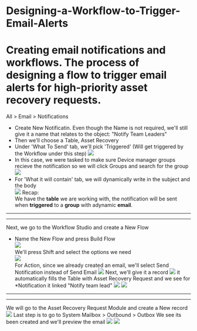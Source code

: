 # Designing-a-Workflow-to-Trigger-Email-Alerts
# Creating email notifications and workflows. The process of designing a flow to trigger email alerts for high-priority asset recovery requests.
All > Email > Notifications <br>
- Create New Notificatin. Even though the Name is not required, we'll still give it a name that relates to the object: "Notify Team Leaders" <br>
- Then we'll choose a Table, Asset Recovery
- Under 'What To Send' tab, we'll pick 'Triggered' (Will get triggered by the Workflow under this step)
  ![](https://github.com/CodeWithLuwam/Designing-a-Workflow-to-Trigger-Email-Alerts/blob/main/Images/Notification%20Name%20and%20When%20to%20Send%20tab.png?raw=true)
- In this case, we were tasked to make sure Device manager groups recieve the notification so we will click Groups and search for the group <br>
![](https://github.com/CodeWithLuwam/Designing-a-Workflow-to-Trigger-Email-Alerts/blob/main/Images/Who%20will%20Recieve%20notification.png?raw=true)
- For 'What it will contain' tab, we will dynamically write in the subject and the body <br>
  ![](https://github.com/CodeWithLuwam/Designing-a-Workflow-to-Trigger-Email-Alerts/blob/main/Images/Dynamic%20Notification%20Email.png?raw=true)
  Recap: <br>
We have the **table** we are working with, the notification will be sent when **triggered** to a **group** with adynamic **email**. <br>
--------------------------------------------------------------------------------------------------------------------------
--------------------------------------------------------------------------------------------------------------------------
Next, we go to the Workflow Studio and create a New Flow <br>
- Name the New Flow and press Build Flow <br>
![](https://github.com/CodeWithLuwam/Designing-a-Workflow-to-Trigger-Email-Alerts/blob/main/Images/Name%20New%20Flow%20in%20Workflow%20Studio.png?raw=true)<br>
We'll press Shift and select the options we need <br>
![](https://github.com/CodeWithLuwam/Designing-a-Workflow-to-Trigger-Email-Alerts/blob/main/Images/Condition%20Urgency%20High%20or%20Medium.png?raw=true) <br>
For Action, since we already created an email, we'll select Send Notification instead of Send Email
![](https://github.com/CodeWithLuwam/Designing-a-Workflow-to-Trigger-Email-Alerts/blob/main/Images/Action%20Send%20Notification.png?raw=true)
Next, we'll give it a record
![](https://github.com/CodeWithLuwam/Designing-a-Workflow-to-Trigger-Email-Alerts/blob/main/Images/Drag%20Asset%20Recovery%20Record.png?raw=true)
it automatically fills the Table with Asset Recovery Request and we see for *Notification it linked "Notify team lead"
![](https://github.com/CodeWithLuwam/Designing-a-Workflow-to-Trigger-Email-Alerts/blob/main/Images/Table%20Automatically%20Linked.png?raw=true)
![](https://github.com/CodeWithLuwam/Designing-a-Workflow-to-Trigger-Email-Alerts/blob/main/Images/Finished%20Workflow.png?raw=true)
--------------------------------------------------------------------------------------------------------------------------
--------------------------------------------------------------------------------------------------------------------------
We will go to the Asset Recovery Request Module and create a New record
![](https://github.com/CodeWithLuwam/Designing-a-Workflow-to-Trigger-Email-Alerts/blob/main/Images/New%20Asset%20Recovery%20Record%20to%20Test.png?raw=true)
Last step is to go to System Mailbox > Outbound > Outbox
We see its been created and we'll preview the email
![](https://github.com/CodeWithLuwam/Designing-a-Workflow-to-Trigger-Email-Alerts/blob/main/Images/Email%20Outbound.png?raw=true)
![](https://github.com/CodeWithLuwam/Designing-a-Workflow-to-Trigger-Email-Alerts/blob/main/Images/Preview%20Email%20Notification%20Sent.png?raw=true)
